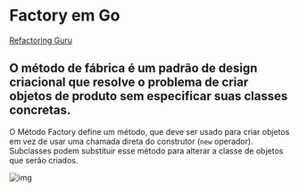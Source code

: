 # Factory em Go

[Refactoring Guru](https://refactoring.guru/design-patterns/factory-method/go/example)

## **O método de fábrica** é um padrão de design criacional que resolve o problema de criar objetos de produto sem especificar suas classes concretas.

O Método Factory define um método, que deve ser usado para criar objetos em vez de usar uma chamada direta do construtor (`new` operador). Subclasses podem substituir esse método para alterar a classe de objetos que serão criados.

![img](https://refactoring.guru/images/content-public/logos/logo-new.png?id=97d554614702483f31e38b32e82d8e34)
